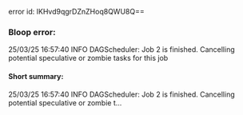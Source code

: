 error id: IKHvd9qgrDZnZHoq8QWU8Q==
### Bloop error:

25/03/25 16:57:40 INFO DAGScheduler: Job 2 is finished. Cancelling potential speculative or zombie tasks for this job
#### Short summary: 

25/03/25 16:57:40 INFO DAGScheduler: Job 2 is finished. Cancelling potential speculative or zombie t...